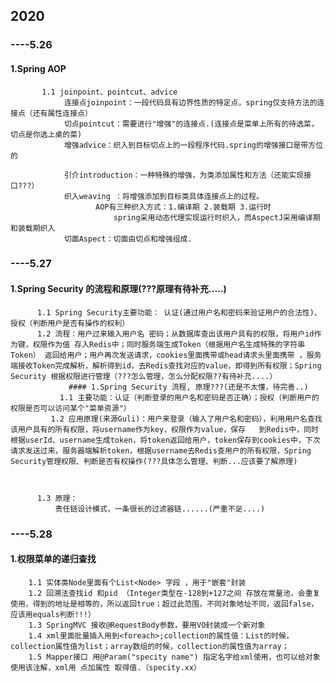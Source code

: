 ## 2020
 ### ----5.26
  ####  1.Spring AOP
           1.1 joinpoint、pointcut、advice
                连接点joinpoint：一段代码具有边界性质的特定点，spring仅支持方法的连接点（还有属性连接点）
                切点pointcut：需要进行"增强"的连接点.(连接点是菜单上所有的待选菜，切点是你选上桌的菜)
                增强advice：织入到目标切点上的一段程序代码.spring的增强接口是带方位的

                引介introduction：一种特殊的增强，为类添加属性和方法（还能实现接口???）
                织入weaving ：将增强添加到目标类具体连接点上的过程。
                       AOP有三种织入方式：1.编译期 2.装载期 3.运行时
                           spring采用动态代理实现运行时织入，而AspectJ采用编译期和装载期织入
                切面Aspect：切面由切点和增强组成.

  ### ----5.27
   #### 1.Spring Security 的流程和原理(???原理有待补充.....)
          1.1 Spring Security主要功能： 认证(通过用户名和密码来验证用户的合法性)、授权（判断用户是否有操作的权利）
          1.2 流程：用户过来输入用户名 密码；从数据库查出该用户具有的权限，将用户id作为键，权限作为值 存入Redis中；同时服务端生成Token（根据用户名生成特殊的字符串Token） 返回给用户；用户再次发送请求，cookies里面携带或head请求头里面携带 ，服务端接收Token完成解析，解析得到id，去Redis查找对应的value，即得到所有权限；Spring Security 根据权限进行管理（???怎么管理，怎么分配权限??有待补充....）
                 #### 1.Spring Security 流程, 原理???(还是不太懂，待完善..)
               1.1 主要功能：认证（判断登录的用户名和密码是否正确）；授权（判断用户的权限是否可以访问某个"菜单资源"）
             1.2 应用原理(来源Guli)：用户来登录（输入了用户名和密码），利用用户名查找该用户具有的所有权限，将username作为key，权限作为value，保存   到Redis中，同时根据userId、username生成token，将token返回给用户，token保存到cookies中，下次请求发送过来，服务器端解析token，根据username去Redis查用户的所有权限，Spring Security管理权限、判断是否有权操作(???具体怎么管理、判断...应该要了解原理)
            
            
            
          1.3 原理：
              责任链设计模式，一条很长的过滤器链......(严重不足....)
              
              
              
  ### ----5.28
   #### 1.权限菜单的递归查找
        1.1 实体类Node里面有个List<Node> 字段 ，用于"嵌套"封装
        1.2 回溯法查找id 和pid （Integer类型在-128到+127之间 存放在常量池，会重复使用，得到的地址是相等的，所以返回true；超过此范围，不同对象地址不同，返回false，应该用equals判断!!!）
        1.3 SpringMVC 接收@RequestBody参数，要用VO封装成一个新对象
        1.4 xml里面批量插入用到<foreach>;collection的属性值：List的时候，collection属性值为list；array数组的时候，collection的属性值为array；
        1.5 Mapper接口 用@Param("specity name") 指定名字给xml使用，也可以给对象使用该注解，xml用 点加属性 取得值.（specity.xx）
